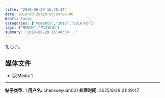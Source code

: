 ```yaml
---
title: "2018-06-29 16:48:34"
date: 2018-06-29T10:00:00+08:00
draft: false
categories: ["moments","2018","2018-06"]
tags: ["朋友圈","生活记录"]
summary: "2018-06-29 16:48:34..."
---
```


扎心了。

## 媒体文件

- ![Media 1](/Moments/photos/2018-06-29/201806291648340.jpg)

---

**帖子类型:** 1
**用户名:** chenxueyuan001
**处理时间:** 2025/8/28 21:49:47